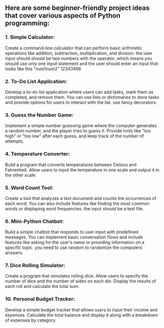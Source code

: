 ## Here are some beginner-friendly project ideas that cover various aspects of Python programming:
### 1.	Simple Calculator: 
Create a command-line calculator that can perform basic arithmetic operations like addition, subtraction, multiplication, and division. the user input should should be two numbers with the operator, which means you should use only one input statement and the user should enter an input that looks like this "num1*num2"
1234*3456

### 2.	To-Do List Application: 
Develop a to-do list application where users can add tasks, mark them as completed, and remove them. You can use lists or dictionaries to store tasks and provide options for users to interact with the list. use fancy decorators. 

### 3.	Guess the Number Game: 
Implement a simple number guessing game where the computer generates a random number, and the player tries to guess it. Provide hints like "too high" or "too low" after each guess, and keep track of the number of attempts.

### 4.	Temperature Converter: 
Build a program that converts temperatures between Celsius and Fahrenheit. Allow users to input the temperature in one scale and output it in the other scale.

### 5.	Word Count Tool: 
Create a tool that analyzes a text document and counts the occurrences of each word. You can also include features like finding the most common words or displaying word frequencies. the input should be a text file.

### 6.	Mini-Python Chatbot: 
Build a simple chatbot that responds to user input with predefined messages. You can implement basic conversation flows and include features like asking for the user's name or providing information on a specific topic. you need to use random to randomize the computers answers 

### 7.	Dice Rolling Simulator: 
Create a program that simulates rolling dice. Allow users to specify the number of dice and the number of sides on each die. Display the results of each roll and calculate the total sum.

### 10.	Personal Budget Tracker: 
Develop a simple budget tracker that allows users to input their income and expenses. Calculate the total balance and display it along with a breakdown of expenses by category.
